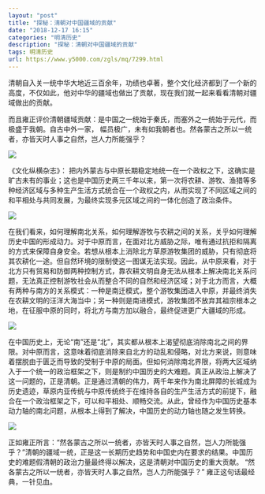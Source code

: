 ```yaml
---
layout: "post"
title: "探秘：清朝对中国疆域的贡献"
date: "2018-12-17 16:15"
categories: "明清历史"
description: "探秘：清朝对中国疆域的贡献"
tags: 明清历史
url: https://www.y5000.com/zgls/mq/7299.html
---
```






清朝自入关一统中华大地近三百余年，功绩也卓著，整个文化经济都到了一个新的高度，不仅如此，他对中华的疆域也做出了贡献，现在我们就一起来看看清朝对疆域做出的贡献。

而且雍正评价清朝疆域贡献：是中国之一统始于秦氏，而塞外之一统始于元代，而极盛于我朝。自古中外一家，
幅员极广，未有如我朝者也。然各蒙古之所以一统者，亦皆天时人事之自然，岂人力所能强乎？

![](https://img.y5000.com/uploads/allimg/161215/100I333Q-0.jpg)

《文化纵横杂志》：
把内外蒙古与中原长期稳定地统一在一个政权之下，这确实是旷古未有的事业；这也是中国历史两三千年以来，第一次将农耕、游牧、渔猎等多种经济区域与多种生产生活方式统合在一个政权之内，从而实现了不同区域之间的和平相处与共同发展，为最终实现多元区域之间的一体化创造了政治条件。

![](https://img.y5000.com/uploads/allimg/161215/100I33364-1.jpg)

在我们看来，如何理解南北关系，如何理解游牧与农耕之间的关系，关乎如何理解历史中国的形成动力。对于中原而言，在面对北方威胁之际，唯有通过抗拒和隔离的方式来保障自身安全。若想从根本上消除北方草原游牧集团的威胁，只有彻底将其农耕化一途。但自然环境的限制使这一图谋无法实现。因此，从中原来看，对于北方只有贸易和防御两种控制方式，靠农耕文明自身无法从根本上解决南北关系问题，无法真正控制游牧社会从而整合不同的自然和经济区域；对于北方而言，大概有两种与南方的关系模式：一种是南迁模式，整个游牧集团进入中原，并最终消失在农耕文明的汪洋大海当中；另一种则是南进模式，游牧集团不放弃其祖宗根本之地，在征服中原的同时，将北方与南方加以融合，最终促进更广大疆域的形成。

![](https://img.y5000.com/uploads/allimg/161215/100I32J7-2.jpg)

在中国历史上，无论“南”还是“北”，其实都从根本上渴望彻底消除南北之间的界限。对中原而言，这意味着彻底消除来自北方的动乱和侵略，对北方来说，则意味着摆脱由于匮乏而导致的受制于中原的局面。但如何消除南北界限，将两大区域纳入于一个统一的政治框架之下，则是制约中国历史的大难题。真正从政治上解决了这一问题的，正是清朝。正是通过清朝的伟力，两千年来作为南北屏障的长城成为历史遗迹，草原内亚传统与中原传统终于在维持各自的生产生活方式的前提下，融合在一个政治框架之下，可以和平相处、顺畅交流。从此，曾经作为中国历史基本动力轴的南北问题，从根本上得到了解决，中国历史的动力轴也随之发生转换。

![](https://img.y5000.com/uploads/allimg/161215/100I35541-3.jpg)

正如雍正所言：“然各蒙古之所以一统者，亦皆天时人事之自然，岂人力所能强乎？”清朝的疆域一统，正是这一长期历史趋势和中国史内在要求的结果。中国历史的难题假清朝的政治力量最终得以解决，这是清朝对中国历史的重大贡献。
“然各蒙古之所以一统者，亦皆天时人事之自然，岂人力所能强乎？” 雍正这句话最经典，一针见血。
